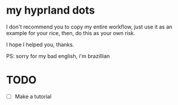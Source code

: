 # my hyprland dots
I don't recommend you to copy my entire workflow, just use it as an example for your rice, then, do this as your own risk.

I hope I helped you, thanks.

PS: sorry for my bad english, i'm brazillian

# TODO
- [ ] Make a tutorial
